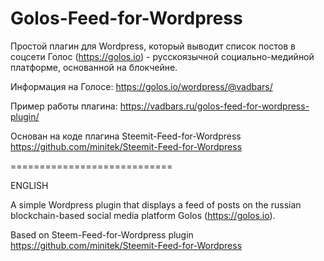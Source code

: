 # Golos-Feed-for-Wordpress

Простой плагин для Wordpress, который выводит список постов в соцсети Голос (https://golos.io) - русскоязычной социально-медийной платформе, основанной на блокчейне.

Информация на Голосе: https://golos.io/wordpress/@vadbars/

Пример работы плагина: https://vadbars.ru/golos-feed-for-wordpress-plugin/

Основан на коде плагина Steemit-Feed-for-Wordpress 
https://github.com/minitek/Steemit-Feed-for-Wordpress

============================

ENGLISH

A simple Wordpress plugin that displays a feed of posts on the russian blockchain-based social media platform Golos (https://golos.io).

Based on Steem-Feed-for-Wordpress plugin 
https://github.com/minitek/Steemit-Feed-for-Wordpress
